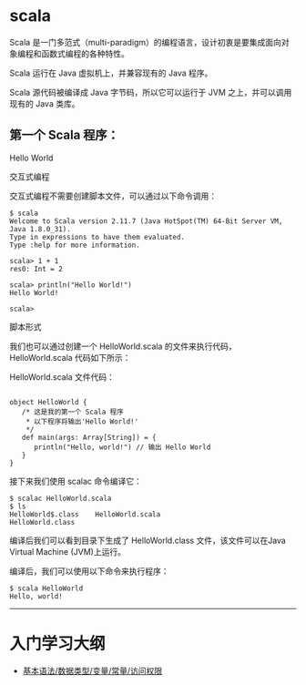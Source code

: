 # scala 

Scala 是一门多范式（multi-paradigm）的编程语言，设计初衷是要集成面向对象编程和函数式编程的各种特性。

Scala 运行在 Java 虚拟机上，并兼容现有的 Java 程序。

Scala 源代码被编译成 Java 字节码，所以它可以运行于 JVM 之上，并可以调用现有的 Java 类库。


## 第一个 Scala 程序：

Hello World

交互式编程

交互式编程不需要创建脚本文件，可以通过以下命令调用：
```
$ scala
Welcome to Scala version 2.11.7 (Java HotSpot(TM) 64-Bit Server VM, Java 1.8.0_31).
Type in expressions to have them evaluated.
Type :help for more information.

scala> 1 + 1
res0: Int = 2

scala> println("Hello World!")
Hello World!

scala> 
```

脚本形式

我们也可以通过创建一个 HelloWorld.scala 的文件来执行代码，HelloWorld.scala 代码如下所示：

HelloWorld.scala 文件代码：
```

object HelloWorld {
   /* 这是我的第一个 Scala 程序
    * 以下程序将输出'Hello World!'
    */
   def main(args: Array[String]) = {
      println("Hello, world!") // 输出 Hello World
   }
}
```
接下来我们使用 scalac 命令编译它：
```
$ scalac HelloWorld.scala 
$ ls
HelloWorld$.class    HelloWorld.scala
HelloWorld.class    
```
编译后我们可以看到目录下生成了 HelloWorld.class 文件，该文件可以在Java Virtual Machine (JVM)上运行。

编译后，我们可以使用以下命令来执行程序：
```
$ scala HelloWorld
Hello, world!
```


---

<h1>入门学习大纲</h1>

+ [基本语法/数据类型/变量/常量/访问权限](src/part1/part.md)



